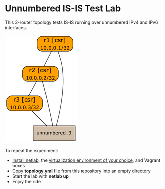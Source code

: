 # Unnumbered IS-IS Test Lab

This 3-router topology tests IS-IS running over unnumbered IPv4 and IPv6 interfaces.

![](topology.png)

To repeat the experiment:

* [Install netlab](https://netsim-tools.readthedocs.io/en/latest/install.html), the [virtualization environment of your choice](https://netsim-tools.readthedocs.io/en/latest/install.html#building-the-lab-environment), and Vagrant boxes
* Copy **topology.yml** file from this repository into an empty directory
* Start the lab with **netlab up**
* Enjoy the ride
